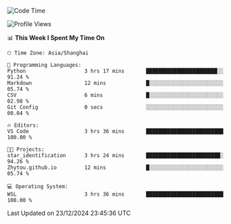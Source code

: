 <!--START_SECTION:waka-->
![Code Time](http://img.shields.io/badge/Code%20Time-2%2C156%20hrs%2013%20mins-blue)

![Profile Views](http://img.shields.io/badge/Profile%20Views-2-blue)

📊 **This Week I Spent My Time On** 

```text
🕑︎ Time Zone: Asia/Shanghai

💬 Programming Languages: 
Python                   3 hrs 17 mins       ███████████████████████░░   91.24 % 
Markdown                 12 mins             █░░░░░░░░░░░░░░░░░░░░░░░░   05.74 % 
CSV                      6 mins              █░░░░░░░░░░░░░░░░░░░░░░░░   02.98 % 
Git Config               0 secs              ░░░░░░░░░░░░░░░░░░░░░░░░░   00.04 % 

🔥 Editors: 
VS Code                  3 hrs 36 mins       █████████████████████████   100.00 % 

🐱‍💻 Projects: 
star_identification      3 hrs 24 mins       ████████████████████████░   94.26 % 
Zhytou.github.io         12 mins             █░░░░░░░░░░░░░░░░░░░░░░░░   05.74 % 

💻 Operating System: 
WSL                      3 hrs 36 mins       █████████████████████████   100.00 % 
```


 Last Updated on 23/12/2024 23:45:36 UTC
<!--END_SECTION:waka-->